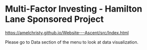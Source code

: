 # Multi-Factor Investing - Hamilton Lane Sponsored Project
https://amelchristy.github.io/Website---Ascent/src/Index.html

Please go to Data section of the menu to look at data visualization.
